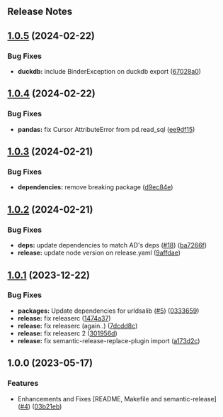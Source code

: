 Release Notes
---

## [1.0.5](https://github.com/AlertaDengue/episcanner-downloader/compare/1.0.4...1.0.5) (2024-02-22)


### Bug Fixes

* **duckdb:** include BinderException on duckdb export ([67028a0](https://github.com/AlertaDengue/episcanner-downloader/commit/67028a0d027fb8cb27772bc90ba7728413109cbf))

## [1.0.4](https://github.com/AlertaDengue/episcanner-downloader/compare/1.0.3...1.0.4) (2024-02-22)


### Bug Fixes

* **pandas:** fix Cursor AttributeError from pd.read_sql ([ee9df15](https://github.com/AlertaDengue/episcanner-downloader/commit/ee9df15f6520942899ba2bddeafd5126b87c5417))

## [1.0.3](https://github.com/AlertaDengue/episcanner-downloader/compare/1.0.2...1.0.3) (2024-02-21)


### Bug Fixes

* **dependencies:** remove breaking package ([d9ec84e](https://github.com/AlertaDengue/episcanner-downloader/commit/d9ec84e68d51fcbcc804025a27bfebe8ced9d8f5))

## [1.0.2](https://github.com/AlertaDengue/episcanner-downloader/compare/1.0.1...1.0.2) (2024-02-21)


### Bug Fixes

* **deps:** update dependencies to match AD's deps ([#18](https://github.com/AlertaDengue/episcanner-downloader/issues/18)) ([ba7266f](https://github.com/AlertaDengue/episcanner-downloader/commit/ba7266f638d410b2d41e4568688ff131ade3898e))
* **release:** update node version on release.yaml ([9affdae](https://github.com/AlertaDengue/episcanner-downloader/commit/9affdaefdd39dcb97b8d1dfa5604ffd45a6b2b1e))

## [1.0.1](https://github.com/AlertaDengue/episcanner-downloader/compare/1.0.0...1.0.1) (2023-12-22)


### Bug Fixes

* **packages:** Update dependencies for urldsalib ([#5](https://github.com/AlertaDengue/episcanner-downloader/issues/5)) ([0333659](https://github.com/AlertaDengue/episcanner-downloader/commit/033365960031d2d09ad46903f3783b1ca3863adf))
* **release:** fix releaserc ([1474a37](https://github.com/AlertaDengue/episcanner-downloader/commit/1474a3738efa0ac1289016f9859c1f3218ee1186))
* **release:** fix releaserc (again..) ([7dcdd8c](https://github.com/AlertaDengue/episcanner-downloader/commit/7dcdd8c9bc4a13935ffe9a5e48167209e929825b))
* **release:** fix releaserc 2 ([301956d](https://github.com/AlertaDengue/episcanner-downloader/commit/301956dde84d13c01ac23efa57f77dffc037541a))
* **release:** fix semantic-release-replace-plugin import ([a173d2c](https://github.com/AlertaDengue/episcanner-downloader/commit/a173d2c093a41237531342520bde9bc10cd972f8))

## 1.0.0 (2023-05-17)


### Features

* Enhancements and Fixes [README, Makefile and semantic-release] ([#4](https://github.com/AlertaDengue/episcanner-downloader/issues/4)) ([03b21eb](https://github.com/AlertaDengue/episcanner-downloader/commit/03b21ebac959e194871e0668e7836bce301fa630))

